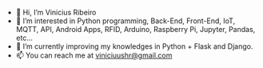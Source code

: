 - 👋 Hi, I’m Vinicius Ribeiro
- 👀 I’m interested in Python programming, Back-End, Front-End, IoT, MQTT, API, Android Apps, RFID, Arduino, Raspberry Pi, Jupyter, Pandas, etc...
- 🌱 I’m currently improving my knowledges in Python + Flask and Django.
- 📫 You can reach me at viniciuushr@gmail.com

<!---
viniciuushr/viniciuushr is a ✨ special ✨ repository because its `README.md` (this file) appears on your GitHub profile.
You can click the Preview link to take a look at your changes.
--->
